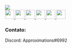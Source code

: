 <a href='https://github.com/guikaua12'>
  <img src='https://github-readme-stats.vercel.app/api/wakatime?username=guikaua12&layout=compact&theme=dark'>
<a>

<div style="display='flex'">
  <a href="https://github.com/guikaua12">
    <img src="https://cdn.jsdelivr.net/gh/devicons/devicon/icons/java/java-plain.svg" width="30px"/>
    <img src="https://cdn.jsdelivr.net/gh/devicons/devicon/icons/mysql/mysql-plain.svg" width="30px"/>
    <img src="https://cdn.jsdelivr.net/gh/devicons/devicon/icons/html5/html5-plain.svg"  width="30px"/>
    <img src="https://cdn.jsdelivr.net/gh/devicons/devicon/icons/css3/css3-plain.svg" width="30px"/>
    <img src="https://cdn.jsdelivr.net/gh/devicons/devicon/icons/react/react-original.svg" width="30px"/>
    <img src="https://cdn.jsdelivr.net/gh/devicons/devicon/icons/javascript/javascript-plain.svg" width="30px"/>
  </a>
</div>
<h3>Contato:</h3>
<p>Discord: Approximations#6992</p>
